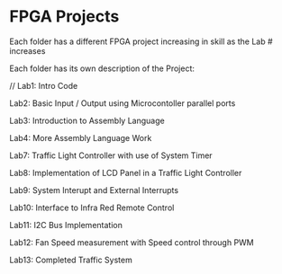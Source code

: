 # FPGA Projects

Each folder has a different FPGA project increasing in skill as the Lab # increases  

Each folder has its own description of the Project:

//
Lab1: Intro Code

Lab2: Basic Input / Output using Microcontoller parallel ports 

Lab3: Introduction to Assembly Language 

Lab4: More Assembly Language Work

Lab7: Traffic Light Controller with use of System Timer

Lab8: Implementation of LCD Panel in a Traffic Light Controller

Lab9: System Interupt and External Interrupts 

Lab10: Interface to Infra Red Remote Control

Lab11: I2C Bus Implementation 

Lab12: Fan Speed measurement with Speed control through PWM

Lab13: Completed Traffic System

